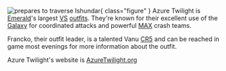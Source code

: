 ![ prepares to
traverse [Ishundar](../locations/Ishundar.md)](../images/AT_akkan_to_kusag.jpg){
class="figure" } Azure Twilight is [Emerald](../etc/Emerald.md)'s largest
[VS](../etc/Vanu_Sovereignty.md) [outfits](../terminology/Outfit.md). They're
known for their excellent use of the [Galaxy](../vehicles/Galaxy.md) for
coordinated attacks and powerful [MAX](../armor/Mechanized_Assault_Exo-Suit.md)
crash teams.

Francko, their outfit leader, is a talented Vanu
[CR5](../terminology/Command_Rank.md) and can be reached in game most evenings
for more information about the outfit.

Azure Twilight's website is [AzureTwilight.org](http://www.azuretwilight.org)
